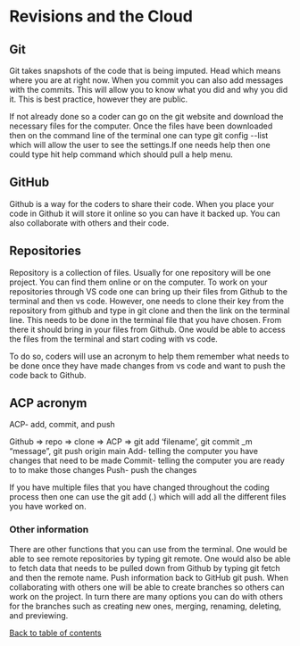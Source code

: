 # Revisions and the Cloud

## Git 

Git takes snapshots of the code that is being imputed. Head which means where you are at right now. When you commit you can also add messages with the commits. This will allow you to know what you did and why you did it. This is best practice, however they are public. 

If not already done so a coder can go on the git website and download the necessary files for the computer. Once the files have been downloaded then on the command line of the terminal one can type git config --list which will allow the user to see the settings.If one needs help then one could type hit help command which should pull a help menu.

## GitHub

Github is a way for the coders to share their code. When you place your code in Github it will store it online so you can have it backed up. You can also collaborate with others and their code.

## Repositories

Repository is a collection of files. Usually for one repository will be one project. You can find them online or on the computer. To work on your repositories through VS code one can bring up their files from Github to the terminal and then vs code. However, one needs to clone their key from the repository from github and type in git clone and then the link on the terminal line. This needs to be done in the terminal file that you have chosen. From there it should bring in your files from Github. One would be able to access the files from the terminal and start coding with vs code. 

To do so, coders will use an acronym to help them remember what needs to be done once they have made changes from vs code and want to push the code back to Github.

## ACP acronym 

ACP- add, commit, and push

Github => repo => clone => ACP => git add ‘filename’, git commit _m “message”, git push origin main
Add- telling the computer you have changes that need to be made
Commit- telling the computer you are ready to to make those changes
Push- push the changes 

If you have multiple files that you have changed throughout the coding process then one can use the git add (.) which will add all the different files you have worked on.
### Other information

There are other functions that you can use from the terminal. One would be able to see remote repositories by typing git remote. One would also be able to fetch data that needs to be pulled down from Github by typing git fetch and then the remote name. Push information back to GitHub git push. When collaborating with others one will be able to create branches so others can work on the project. In turn there are many options you can do with others for the branches such as creating new ones, merging, renaming, deleting, and previewing.

[Back to table of contents](README.md)
